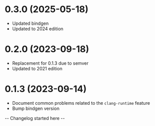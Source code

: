 # 0.3.0 (2025-05-18)
- Updated bindgen
- Updated to 2024 edition

# 0.2.0 (2023-09-18)
- Replacement for 0.1.3 due to semver
- Updated to 2021 edition

# 0.1.3 (2023-09-14)
- Document common problems related to the `clang-runtime` feature
- Bump bindgen version 

-- Changelog started here --
